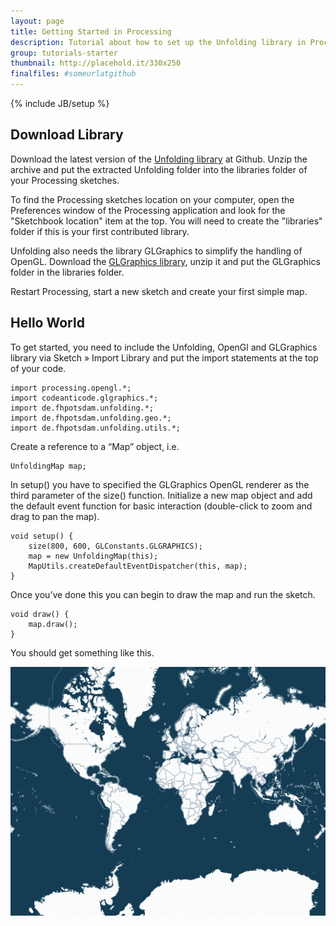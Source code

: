 ```yaml
---
layout: page
title: Getting Started in Processing
description: Tutorial about how to set up the Unfolding library in Processing and how you create your first simple map.
group: tutorials-starter
thumbnail: http://placehold.it/330x250
finalfiles: #someurlatgithub
---
```


{% include JB/setup %}

## Download Library
Download the latest version of the [Unfolding library](https://github.com/tillnagel/unfolding/downloads "Download Unfolding") at Github.
Unzip the archive and put the extracted Unfolding folder into the libraries folder of your Processing sketches.

To find the Processing sketches location on your computer, open the Preferences window of the
Processing application and look for the "Sketchbook location" item at the top.
You will need to create the "libraries" folder if this is your first contributed library.

Unfolding also needs the library GLGraphics to simplify the handling of OpenGL. Download the [GLGraphics library](http://sourceforge.net/projects/glgraphics/ "GLGraphics"), unzip it and put the GLGraphics folder in the libraries folder.

Restart Processing, start a new sketch and create your first simple map.


## Hello World

To get started, you need to include the Unfolding, OpenGl and GLGraphics library via
Sketch » Import Library and put the import statements at the top of your code.

	import processing.opengl.*;
	import codeanticode.glgraphics.*;
	import de.fhpotsdam.unfolding.*;
	import de.fhpotsdam.unfolding.geo.*;
	import de.fhpotsdam.unfolding.utils.*;  


Create a reference to a “Map” object, i.e.

	UnfoldingMap map;


In setup() you have to specified the GLGraphics OpenGL renderer as the third parameter of the size() function.
Initialize a new map object and add the default event function for basic interaction (double-click to zoom  and drag to pan the map).

	void setup() {
		size(800, 600, GLConstants.GLGRAPHICS);
		map = new UnfoldingMap(this);
		MapUtils.createDefaultEventDispatcher(this, map);
	}


Once you’ve done this you can begin to draw the map and run the sketch.  

	void draw() {
		map.draw();
	}


You should get something like this.  


![Hello World](/assets/images/tutorials/helloworld.png)
